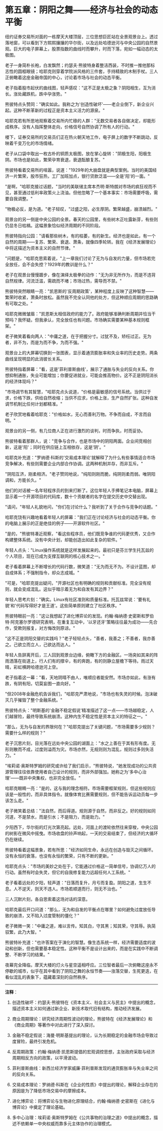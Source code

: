 # 第五章：阴阳之舞——经济与社会的动态平衡

纽约证券交易所对面的一栋摩天大楼顶层，三位思想巨匠站在全景观景台上。透过落地窗，可以看到下方熙熙攘攘的华尔街，以及远处哈德逊河与中央公园的自然景观。巨大的电子屏幕上，股票指数的曲线时而攀升，时而下落，宛如一幅动态的太极图。

老子一身简朴长袍，白发飘然；约瑟夫·熊彼特身着整洁西装，不时推一推他那标志性的圆框眼镜；哈耶克则穿着学院派风格的三件套，手持精致的木制手杖。三人正俯瞰着这座金融帝国的中心，讨论着市场与社会的动态平衡。

老子指着股市起伏的曲线图，轻声感叹："这不正是太极之象？阴阳相生，互为消长。涨处藏跌机，跌中孕涨势。"

熊彼特点头赞同："确实如此。我称之为'创造性破坏'——老企业倒下，新企业兴起。这种不断革新的过程正是资本主义活力的源泉。"

哈耶克若有所思地观察着交易所内忙碌的人群："无数交易者各自做决定，却能形成秩序。没有人指挥整体走向，价格信号自然协调了所有人的行动。"

楼下，证券交易所的交易员们正在热火朝天地工作，电子屏上的数字不断跳动，反映着千变万化的市场情绪。

老子从口袋中取出一枚古朴的铜质太极图，放在掌心旋转："阴极生阳，阳极生阴。市场也是如此，繁荣孕育衰退，衰退酝酿复苏。"

熊彼特看着交易所的喧嚣，说道："1929年的大崩盘就是典型案例。当时的美国经济一片繁荣，股市狂热，工厂加班加点，银行贷款泛滥——全是'阳'的一面。"

"是啊，"哈耶克接过话题，"当时的美联储主席本杰明·斯特朗对市场的疯狂视而不见，甚至通过低利率政策火上浇油。但他忽略了一个基本事实：市场需要呼吸，需要自我调整。"

"物极必反，是为道。"老子轻叹，"过盛之阳，必生厚阴。繁荣越盛，崩溃越烈。"

观景台的另一侧是中央公园的全景。春天的公园里，有些树木正吐露新芽，有些则仍显冬日枯槁。这幅景象恰似经济周期的不同阶段。

熊彼特指向公园："请看那些树木，有的枯萎，有的新生。经济也是如此，有一个自然的周期——复苏、繁荣、衰退、萧条，就像四季轮转。我在《经济发展理论》中将这描述为资本主义的自然节律。"

"问题是，"哈耶克思索着说，"上一章我们讨论了无为与自发的力量，但市场若完全放任，会不会失控？1929年的教训是什么？"

老子在观景台慢慢踱步，像在演绎太极拳的动作："无为非无所作为，而是不违背自然规律。河流泛滥，需疏而不堵；市场过热，需导而不禁。"

熊彼特突然眼睛一亮："凯恩斯的'反周期政策'，某种程度上反映了这种智慧——繁荣时收紧，萧条时放松。虽然我不完全认同他的处方，但这种顺应周期的思路确有可取之处。"

哈耶克微微皱眉："凯恩斯太相信政府的能力了。政府能够准确判断周期并恰当干预吗？我怀疑。但我承认，完全放任也有问题。市场确实需要某种基本规则框架。"

老子微笑着看向两人："中庸之道，在于把握分寸。过犹不及，矫枉过正。无为者，非不为，而是为而不争，为而不强。"

观景台上的大屏幕切换到一张图表，显示着通货膨胀率和失业率的历史走势。两条曲线呈现明显的此消彼长关系。

熊彼特指着屏幕："看，这是'菲利普斯曲线'，展示了通胀与失业的反向关系。你想抑制通胀，失业可能增加；你要促进就业，可能会推高物价。这不正是阴阳消长的经济体现吗？"

"市场调节有其智慧，"哈耶克点头说道，"价格是最敏感的信号系统。当供过于求，价格下跌，供给自然收缩；当供不应求，价格上涨，生产自然扩张。这种自发调节机制比任何计划都精准。"

老子欣赏地看着哈耶克："价格如水，无心而善利万物。不争而自成，不言而自明。"

观景台的另一侧，有几位商人正在进行激烈的谈判，时而争执，时而妥协。

熊彼特看着那群人，说："竞争与合作，也是市场中的阴阳两面。企业间竞相创新，这是'阳'；同时在供应链上互相依存，这是'阴'。"

哈耶克补充道："罗纳德·科斯的'交易成本理论'就解释了为什么有些事情适合市场竞争解决，有些则需要企业内部合作协调。这两种机制并存，而非互斥。"

"阴阳互济，刚柔相济。"老子赞同地说，"纯阳则刚而脆，纯阴则柔而弱。唯阴阳调和，方能长久。"

他们的对话被一名年轻程序员的到来打断了。这位年轻人手捧笔记本电脑，屏幕上显示着一个开源项目的代码库，数十个贡献者的名字在提交历史中交替出现。

"请问，"年轻人礼貌地问，"你们在讨论什么？我听到了关于合作与竞争的话题。"

哈耶克饶有兴趣地看着年轻人的屏幕："我们正在讨论经济与社会的动态平衡。你的电脑上展示的正是绝佳的例子——开源软件社区。"

"是的，"熊彼特凑近观察，"看这些程序员，他们既竞争谁的代码更优秀，又合作构建整体系统。没有中央计划，却能创造出如此复杂的软件。"

年轻人点头："Linux操作系统就是这样发展起来的。最初只是芬兰学生托瓦兹的个人项目，现在已成为支撑互联网的核心技术之一。"

老子看着屏幕上不断增长的代码行数，微笑道："无为而无不为。不设计蓝图，却自成体系；不强制指令，却众志成城。"

"可是，"哈耶克提出疑问，"开源社区也有明确的规则和贡献标准。完全没有规则，就会变成混乱。这似乎暗示着无为和自发有其边界？"

年轻人思考片刻："确实。Linux有社区准则和质量标准。托瓦兹常说：'要有礼貌'和'代码写得好才是王道'。这些简单原则建立了社区秩序。"

熊彼特眼前一亮："这让我想起了进化博弈论的发现。约翰·梅纳德·史密斯和罗伯特·阿克塞尔罗德研究表明，在重复互动中，'以牙还牙'策略往往最为成功——先合作，受欺则报复，对方悔改则原谅。"

"这不正是阴阳交替的实践吗？"老子轻轻点头，"善者，我善之；不善者，我亦善之。己欲立而立人，己欲达而达人。"

年轻人告辞离开后，三人回到观景台边缘，俯瞰下方的金融区。一场突如其来的阵雨洒落在街道上，行人们有的撑伞，有的奔跑，有的则静立屋檐下等待。雨过天晴，彩虹横跨哈德逊河上空。

老子指着这一幕："看，天地阴晴不由人，唯顺应者能安然。市场亦如此，有涨有跌，有阴有阳，切莫妄图一直向好。"

"但2008年金融危机告诉我们，"哈耶克严肃地说，"市场也有失灵的时候。泡沫破灭几乎摧毁了整个金融系统。"

熊彼特点头："明斯基的'金融不稳定假说'精准描述了这一点——市场越稳定，人们越冒险，最终导致系统崩溃。这种内生不稳定性是资本主义的特征之一。"

"那么，无为与自发的界限何在？"哈耶克提出了关键问题，"市场需要多少规则？需要什么样的规则？"

老子沉思片刻，目光落在远处中央公园的湖面上："水之上善在于其有形有度。无形则散而不成，过度则溢而为灾。市场亦然，无规则则为混乱，规则过多则失活力。"

"埃莉诺·奥斯特罗姆的研究或许给了我们启示，"熊彼特说，"她发现成功的公共资源管理往往依靠使用者自己设计的规则，而非外部强加。她称之为'多中心治理'——既非中央集权，也非完全放任。"

哈耶克眼睛一亮："是的，这与我的理念相符。市场需要框架规则，但这些规则应该是一般性的，而非具体指令。就像体育比赛需要规则，但不能告诉运动员每一步该怎么走。"

老子微笑着总结："法自然，而后得道。规则源于自然，而非反之。好的规则如同河道，不是禁水，而是引水；不是阻力，而是助力。"

夕阳西下，华尔街的灯光次第亮起。远处，河面上的渡轮依然往来穿梭，中央公园的树影在微风中摇曳。市场收盘的铃声响起，一天的交易结束了，但经济的大循环仍在继续。

熊彼特看着这幅景象，若有所思："经济如同生命，永远在创造与毁灭之间循环。没有永恒的衰落，也没有永恒的繁荣，只有不断的更新。"

哈耶克点头："市场的美妙之处在于，它能通过价格这一简单信号，协调亿万人的行动。虽然有时会失灵，但它的自我修复能力远超任何人工系统。"

老子看着远处的夕阳，轻声道："日落而复升，月亏而复盈。阴阳之道，生生不息。人不逆天，则天不违人。市场若顺道而行，则无不治也。"

三人沉默片刻，各自思索着这场对话的深意。

哈耶克最后开口问道："那么，无为和自发的平衡点在哪里？如何避免过度放任导致的崩溃，又不陷入过度管制的僵化？"

老子微微一笑："中庸之道，难以言传。知其白，守其黑；知其荣，守其辱。执简驭繁，此乃大智。"

熊彼特补充道："也许答案在于演化的智慧。像生态系统一样，经济需要适度的波动和创新，但也需要基本稳定性。这种平衡不是设计出来的，而是在实践中不断调整、不断学习的结果。"

夜幕完全降临，摩天大楼的灯火与星空遥相呼应。三位智者最后一次俯瞰这座永不停歇的城市，似乎在其中看到了阴阳之舞的永恒节奏——涨落交替，生死更迭，在看似混乱的表象下，蕴藏着深刻的自然秩序。

---

**注释**：

1. 创造性破坏：约瑟夫·熊彼特在《资本主义、社会主义与民主》中提出的概念，描述资本主义如何通过新企业、新技术取代旧有结构，推动经济发展。

2. 商业周期理论：研究经济周期性波动的理论，熊彼特在《经济发展理论》和《商业周期》等著作中对此进行了深入探讨。

3. 金融不稳定假说：海曼·明斯基提出的理论，认为长期稳定的金融市场会导致过度冒险，最终引发危机。

4. 反周期政策：约翰·梅纳德·凯恩斯提倡的宏观调控思想，主张政府采取与经济周期相反方向的政策，以平滑波动。

5. 菲利普斯曲线：新西兰经济学家威廉·菲利普斯发现的通货膨胀率与失业率之间的反向关系。

6. 交易成本理论：罗纳德·科斯在《企业的性质》中提出的理论，解释企业存在的原因是为了降低市场交易中的摩擦成本。

7. 进化博弈论：将博弈论与生物进化原理结合，约翰·梅纳德·史密斯在《进化与博弈论》中奠定了理论基础。

8. 多中心治理：埃莉诺·奥斯特罗姆在《公共事物的治理之道》中提出的概念，描述不依赖单一中央权威而靠多元主体协作的治理模式。
